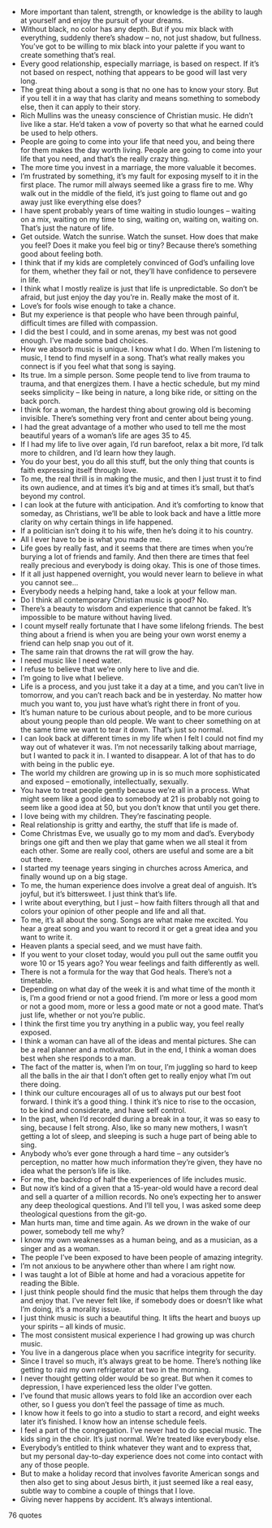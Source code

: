  - More important than talent, strength, or knowledge is the ability to laugh at yourself and enjoy the pursuit of your dreams.
 - Without black, no color has any depth. But if you mix black with everything, suddenly there’s shadow – no, not just shadow, but fullness. You’ve got to be willing to mix black into your palette if you want to create something that’s real.
 - Every good relationship, especially marriage, is based on respect. If it’s not based on respect, nothing that appears to be good will last very long.
 - The great thing about a song is that no one has to know your story. But if you tell it in a way that has clarity and means something to somebody else, then it can apply to their story.
 - Rich Mullins was the uneasy conscience of Christian music. He didn’t live like a star. He’d taken a vow of poverty so that what he earned could be used to help others.
 - People are going to come into your life that need you, and being there for them makes the day worth living. People are going to come into your life that you need, and that’s the really crazy thing.
 - The more time you invest in a marriage, the more valuable it becomes.
 - I’m frustrated by something, it’s my fault for exposing myself to it in the first place. The rumor mill always seemed like a grass fire to me. Why walk out in the middle of the field, it’s just going to flame out and go away just like everything else does?
 - I have spent probably years of time waiting in studio lounges – waiting on a mix, waiting on my time to sing, waiting on, waiting on, waiting on. That’s just the nature of life.
 - Get outside. Watch the sunrise. Watch the sunset. How does that make you feel? Does it make you feel big or tiny? Because there’s something good about feeling both.
 - I think that if my kids are completely convinced of God’s unfailing love for them, whether they fail or not, they’ll have confidence to persevere in life.
 - I think what I mostly realize is just that life is unpredictable. So don’t be afraid, but just enjoy the day you’re in. Really make the most of it.
 - Love’s for fools wise enough to take a chance.
 - But my experience is that people who have been through painful, difficult times are filled with compassion.
 - I did the best I could, and in some arenas, my best was not good enough. I’ve made some bad choices.
 - How we absorb music is unique. I know what I do. When I’m listening to music, I tend to find myself in a song. That’s what really makes you connect is if you feel what that song is saying.
 - Its true. Im a simple person. Some people tend to live from trauma to trauma, and that energizes them. I have a hectic schedule, but my mind seeks simplicity – like being in nature, a long bike ride, or sitting on the back porch.
 - I think for a woman, the hardest thing about growing old is becoming invisible. There’s something very front and center about being young.
 - I had the great advantage of a mother who used to tell me the most beautiful years of a woman’s life are ages 35 to 45.
 - If I had my life to live over again, I’d run barefoot, relax a bit more, I’d talk more to children, and I’d learn how they laugh.
 - You do your best, you do all this stuff, but the only thing that counts is faith expressing itself through love.
 - To me, the real thrill is in making the music, and then I just trust it to find its own audience, and at times it’s big and at times it’s small, but that’s beyond my control.
 - I can look at the future with anticipation. And it’s comforting to know that someday, as Christians, we’ll be able to look back and have a little more clarity on why certain things in life happened.
 - If a politician isn’t doing it to his wife, then he’s doing it to his country.
 - All I ever have to be is what you made me.
 - Life goes by really fast, and it seems that there are times when you’re burying a lot of friends and family. And then there are times that feel really precious and everybody is doing okay. This is one of those times.
 - If it all just happened overnight, you would never learn to believe in what you cannot see...
 - Everybody needs a helping hand, take a look at your fellow man.
 - Do I think all contemporary Christian music is good? No.
 - There’s a beauty to wisdom and experience that cannot be faked. It’s impossible to be mature without having lived.
 - I count myself really fortunate that I have some lifelong friends. The best thing about a friend is when you are being your own worst enemy a friend can help snap you out of it.
 - The same rain that drowns the rat will grow the hay.
 - I need music like I need water.
 - I refuse to believe that we’re only here to live and die.
 - I’m going to live what I believe.
 - Life is a process, and you just take it a day at a time, and you can’t live in tomorrow, and you can’t reach back and be in yesterday. No matter how much you want to, you just have what’s right there in front of you.
 - It’s human nature to be curious about people, and to be more curious about young people than old people. We want to cheer something on at the same time we want to tear it down. That’s just so normal.
 - I can look back at different times in my life when I felt I could not find my way out of whatever it was. I’m not necessarily talking about marriage, but I wanted to pack it in. I wanted to disappear. A lot of that has to do with being in the public eye.
 - The world my children are growing up in is so much more sophisticated and exposed – emotionally, intellectually, sexually.
 - You have to treat people gently because we’re all in a process. What might seem like a good idea to somebody at 21 is probably not going to seem like a good idea at 50, but you don’t know that until you get there.
 - I love being with my children. They’re fascinating people.
 - Real relationship is gritty and earthy, the stuff that life is made of.
 - Come Christmas Eve, we usually go to my mom and dad’s. Everybody brings one gift and then we play that game when we all steal it from each other. Some are really cool, others are useful and some are a bit out there.
 - I started my teenage years singing in churches across America, and finally wound up on a big stage.
 - To me, the human experience does involve a great deal of anguish. It’s joyful, but it’s bittersweet. I just think that’s life.
 - I write about everything, but I just – how faith filters through all that and colors your opinion of other people and life and all that.
 - To me, it’s all about the song. Songs are what make me excited. You hear a great song and you want to record it or get a great idea and you want to write it.
 - Heaven plants a special seed, and we must have faith.
 - If you went to your closet today, would you pull out the same outfit you wore 10 or 15 years ago? You wear feelings and faith differently as well.
 - There is not a formula for the way that God heals. There’s not a timetable.
 - Depending on what day of the week it is and what time of the month it is, I’m a good friend or not a good friend. I’m more or less a good mom or not a good mom, more or less a good mate or not a good mate. That’s just life, whether or not you’re public.
 - I think the first time you try anything in a public way, you feel really exposed.
 - I think a woman can have all of the ideas and mental pictures. She can be a real planner and a motivator. But in the end, I think a woman does best when she responds to a man.
 - The fact of the matter is, when I’m on tour, I’m juggling so hard to keep all the balls in the air that I don’t often get to really enjoy what I’m out there doing.
 - I think our culture encourages all of us to always put our best foot forward. I think it’s a good thing. I think it’s nice to rise to the occasion, to be kind and considerate, and have self control.
 - In the past, when I’d recorded during a break in a tour, it was so easy to sing, because I felt strong. Also, like so many new mothers, I wasn’t getting a lot of sleep, and sleeping is such a huge part of being able to sing.
 - Anybody who’s ever gone through a hard time – any outsider’s perception, no matter how much information they’re given, they have no idea what the person’s life is like.
 - For me, the backdrop of half the experiences of life includes music.
 - But now it’s kind of a given that a 15-year-old would have a record deal and sell a quarter of a million records. No one’s expecting her to answer any deep theological questions. And I’ll tell you, I was asked some deep theological questions from the git-go.
 - Man hurts man, time and time again. As we drown in the wake of our power, somebody tell me why?
 - I know my own weaknesses as a human being, and as a musician, as a singer and as a woman.
 - The people I’ve been exposed to have been people of amazing integrity.
 - I’m not anxious to be anywhere other than where I am right now.
 - I was taught a lot of Bible at home and had a voracious appetite for reading the Bible.
 - I just think people should find the music that helps them through the day and enjoy that. I’ve never felt like, if somebody does or doesn’t like what I’m doing, it’s a morality issue.
 - I just think music is such a beautiful thing. It lifts the heart and buoys up your spirits – all kinds of music.
 - The most consistent musical experience I had growing up was church music.
 - You live in a dangerous place when you sacrifice integrity for security.
 - Since I travel so much, it’s always great to be home. There’s nothing like getting to raid my own refrigerator at two in the morning.
 - I never thought getting older would be so great. But when it comes to depression, I have experienced less the older I’ve gotten.
 - I’ve found that music allows years to fold like an accordion over each other, so I guess you don’t feel the passage of time as much.
 - I know how it feels to go into a studio to start a record, and eight weeks later it’s finished. I know how an intense schedule feels.
 - I feel a part of the congregation. I’ve never had to do special music. The kids sing in the choir. It’s just normal. We’re treated like everybody else.
 - Everybody’s entitled to think whatever they want and to express that, but my personal day-to-day experience does not come into contact with any of those people.
 - But to make a holiday record that involves favorite American songs and then also get to sing about Jesus birth, it just seemed like a real easy, subtle way to combine a couple of things that I love.
 - Giving never happens by accident. It’s always intentional.

76 quotes